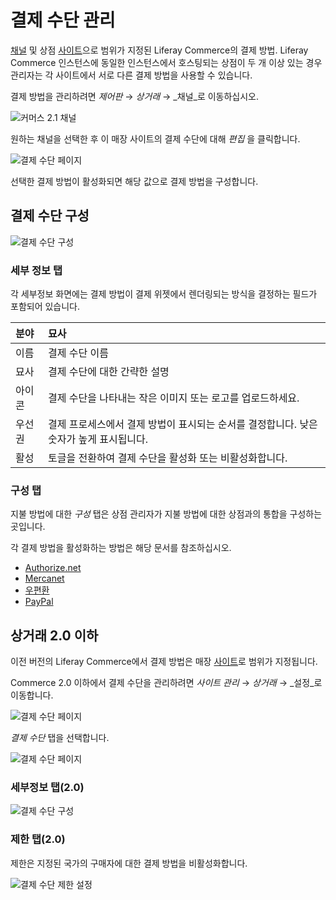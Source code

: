 # 결제 수단 관리

[채널](../../store-management/channels/introduction-to-channels.md) 및 상점 [사이트](../../starting-a-store/sites-and-site-types.md)으로 범위가 지정된 Liferay Commerce의 결제 방법. Liferay Commerce 인스턴스에 동일한 인스턴스에서 호스팅되는 상점이 두 개 이상 있는 경우 관리자는 각 사이트에서 서로 다른 결제 방법을 사용할 수 있습니다.

결제 방법을 관리하려면 _제어판_ &rarr; _상거래_ &rarr; _채널_로 이동하십시오.

![커머스 2.1 채널](./managing-payment-methods/images/06.png)

원하는 채널을 선택한 후 이 매장 사이트의 결제 수단에 대해 _편집_ 을 클릭합니다.

![결제 수단 페이지](./managing-payment-methods/images/04.png)

선택한 결제 방법이 활성화되면 해당 값으로 결제 방법을 구성합니다.

## 결제 수단 구성

![결제 수단 구성](./managing-payment-methods/images/05.png)

### 세부 정보 탭

각 세부정보 화면에는 결제 방법이 결제 위젯에서 렌더링되는 방식을 결정하는 필드가 포함되어 있습니다.

| 분야  | 묘사                                                |
|:--- |:------------------------------------------------- |
| 이름  | 결제 수단 이름                                          |
| 묘사  | 결제 수단에 대한 간략한 설명                                  |
| 아이콘 | 결제 수단을 나타내는 작은 이미지 또는 로고를 업로드하세요.                 |
| 우선권 | 결제 프로세스에서 결제 방법이 표시되는 순서를 결정합니다. 낮은 숫자가 높게 표시됩니다. |
| 활성  | 토글을 전환하여 결제 수단을 활성화 또는 비활성화합니다.                   |

### 구성 탭

지불 방법에 대한 _구성_ 탭은 상점 관리자가 지불 방법에 대한 상점과의 통합을 구성하는 곳입니다.

각 결제 방법을 활성화하는 방법은 해당 문서를 참조하십시오.

* [Authorize.net](./authorize.net.md)
* [Mercanet](./mercanet.md)
* [우편환](./money-orders.md)
* [PayPal](./paypal.md)

## 상거래 2.0 이하

이전 버전의 Liferay Commerce에서 결제 방법은 매장 [사이트](../../starting-a-store/sites-and-site-types.md)로 범위가 지정됩니다.

Commerce 2.0 이하에서 결제 수단을 관리하려면 _사이트 관리_ → _상거래_ → _설정_로 이동합니다.

![결제 수단 페이지](./managing-payment-methods/images/07.png)

_결제 수단_ 탭을 선택합니다.

![결제 수단 페이지](./managing-payment-methods/images/01.png)

### 세부정보 탭(2.0)

![결제 수단 구성](./managing-payment-methods/images/02.png)

### 제한 탭(2.0)

제한은 지정된 국가의 구매자에 대한 결제 방법을 비활성화합니다.

![결제 수단 제한 설정](./managing-payment-methods/images/03.png)
